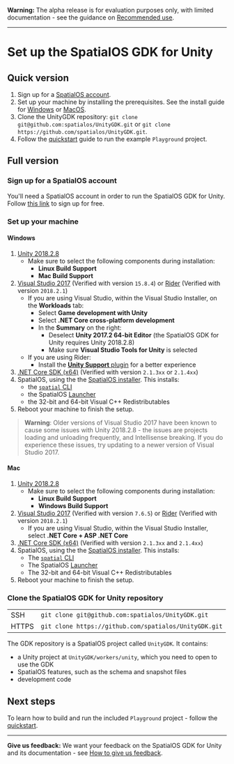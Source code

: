 **Warning:** The alpha release is for evaluation purposes only, with limited documentation - see the guidance on [Recommended use](../README.md#recommended-use).

-----

# Set up the SpatialOS GDK for Unity

## Quick version

1. Sign up for a  [SpatialOS account](https://improbable.io/get-spatialos).
1. Set up your machine by installing the prerequisites. See the install guide for [Windows](#windows) or [MacOS](#mac).
1. Clone the UnityGDK repository: `git clone git@github.com:spatialos/UnityGDK.git` or `git clone https://github.com/spatialos/UnityGDK.git`.
1. Follow the [quickstart](./content/deploy.md#quickstart-how-to-deploy-the-playground-project) guide to run the example `Playground` project.

## Full version

### Sign up for a SpatialOS account

You'll need a SpatialOS account in order to run the SpatialOS GDK for Unity.
Follow [this link](https://improbable.io/get-spatialos) to sign up for free.

### Set up your machine

#### Windows

1. [Unity 2018.2.8](https://unity3d.com/get-unity/download/archive)
    - Make sure to select the following components during installation:
        - **Linux Build Support**
        - **Mac Build Support**
1. [Visual Studio 2017](https://www.visualstudio.com/downloads/) (Verified with version `15.8.4`) or [Rider](https://www.jetbrains.com/rider/) (Verified with version `2018.2.1`)
    - If you are using Visual Studio, within the Visual Studio Installer, on the **Workloads** tab:
        - Select **Game development with Unity**
        - Select **.NET Core cross-platform development**
        - In the **Summary** on the right:
            - Deselect **Unity 2017.2 64-bit Editor** (the SpatialOS GDK for Unity requires Unity 2018.2.8)
            - Make sure **Visual Studio Tools for Unity** is selected
    - If you are using Rider:
        - Install the [**Unity Support** plugin](https://github.com/JetBrains/resharper-unity) for a better experience
1. [.NET Core SDK (x64)](https://www.microsoft.com/net/download/) (Verified with version `2.1.3xx` or `2.1.4xx`)
1. SpatialOS, using the the [SpatialOS installer](https://console.improbable.io/installer/download/stable/latest/win). This installs:
    - the [`spatial` CLI](https://docs.improbable.io/reference/latest/shared/spatial-cli-introduction)
    - the SpatialOS [Launcher](https://docs.improbable.io/reference/latest/shared/operate/launcher)
    - the 32-bit and 64-bit Visual C++ Redistributables
1. Reboot your machine to finish the setup.

> **Warning**: Older versions of Visual Studio 2017 have been known to cause some issues with Unity 2018.2.8 - the issues are projects loading and unloading frequently, and Intellisense breaking. If you do experience these issues, try updating to a newer version of Visual Studio 2017.

#### Mac

1. [Unity 2018.2.8](https://unity3d.com/get-unity/download/archive)
    - Make sure to select the following components during installation:
        - **Linux Build Support**
        - **Windows Build Support**
1. [Visual Studio 2017](https://www.visualstudio.com/downloads/) (Verified with version `7.6.5`) or [Rider](https://www.jetbrains.com/rider/) (Verified with version `2018.2.1`)
    - If you are using Visual Studio, within the Visual Studio Installer, select **.NET Core + ASP .NET Core**
1. [.NET Core SDK (x64)](https://www.microsoft.com/net/download/) (Verified with version `2.1.3xx` and `2.1.4xx`)
1. SpatialOS, using the the [SpatialOS installer](https://console.improbable.io/installer/download/stable/latest/mac). This installs:
    - The [`spatial` CLI](https://docs.improbable.io/reference/latest/shared/spatial-cli-introduction)
    - The SpatialOS [Launcher](https://docs.improbable.io/reference/latest/shared/operate/launcher)
    - The 32-bit and 64-bit Visual C++ Redistributables
1. Reboot your machine to finish the setup.

### Clone the SpatialOS GDK for Unity repository

|     |     |
| --- | --- |
| SSH | `git clone git@github.com:spatialos/UnityGDK.git` |
| HTTPS | `git clone https://github.com/spatialos/UnityGDK.git` |

The GDK repository is a SpatialOS project called `UnityGDK`. It contains:

- a Unity project at `UnityGDK/workers/unity`, which you need to open to use the GDK
- SpatialOS features, such as the schema and snapshot files
- development code

## Next steps

To learn how to build and run the included `Playground` project - follow the [quickstart](./content/deploy.md#quickstart-how-to-deploy-the-playground-project).

-----
**Give us feedback:** We want your feedback on the SpatialOS GDK for Unity and its documentation  - see [How to give us feedback](../README.md#give-us-feedback).
